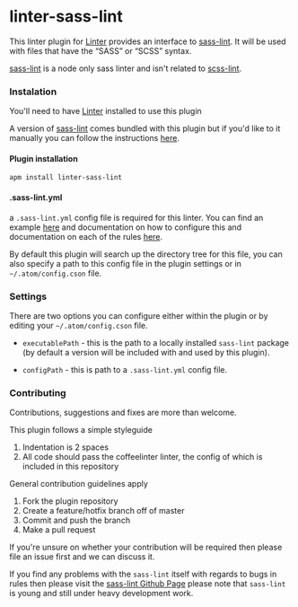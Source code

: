 # linter-sass-lint

This linter plugin for [Linter](https://github.com/AtomLinter/Linter) provides an interface to [sass-lint](https://github.com/sasstools/sass-lint). It will be used with files that have the “SASS” or “SCSS” syntax.

[sass-lint](https://github.com/sasstools/sass-lint) is a node only sass linter and isn't related to [scss-lint](https://github.com/brigade/scss-lint).

### Instalation

You'll need to have [Linter](https://atom.io/packages/linter) installed to use this plugin

A version of [sass-lint](https://github.com/sasstools/sass-lint) comes bundled with this plugin but if you'd like to it manually you can follow the instructions [here](https://github.com/sasstools/sass-lint).

#### Plugin installation

```
apm install linter-sass-lint
```

#### .sass-lint.yml

a `.sass-lint.yml` config file is required for this linter. You can find an example [here](https://github.com/sasstools/sass-lint/blob/master/lib/config/sass-lint.yml) and documentation on how to configure this and documentation on each of the rules [here](https://github.com/sasstools/sass-lint/tree/develop/docs).

By default this plugin will search up the directory tree for this file, you can also specify a path to this config file in the plugin settings or in `~/.atom/config.cson` file.

### Settings

There are two options you can configure either within the plugin or by editing your `~/.atom/config.cson` file.

* `executablePath` - this is the path to a locally installed `sass-lint` package (by default a version will be included with and used by this plugin).

* `configPath` - this is path to a `.sass-lint.yml` config file.

### Contributing

Contributions, suggestions and fixes are more than welcome.

This plugin follows a simple styleguide

1. Indentation is 2 spaces
1. All code should pass the coffeelinter linter, the config of which is included in this repository

General contribution guidelines apply

1. Fork the plugin repository
1. Create a feature/hotfix branch off of master
1. Commit and push the branch
1. Make a pull request

If you're unsure on whether your contribution will be required then please file an issue first and we can discuss it.

If you find any problems with the `sass-lint` itself with regards to bugs in rules then please visit the [sass-lint Github Page](https://github.com/sasstools/sass-lint) please note that `sass-lint` is young and still under heavy development work.

